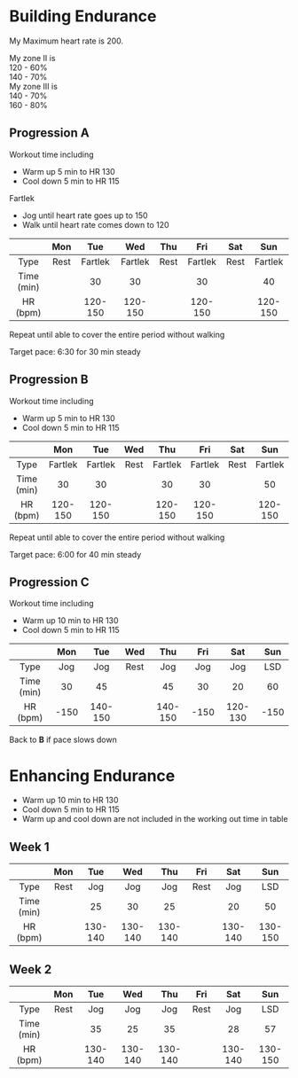 # Building Endurance
My Maximum heart rate is 200.

My zone II is  
120 - 60%  
140 - 70%  
My zone III is  
140 - 70%  
160 - 80%

## Progression A

Workout time including
- Warm up 5 min to HR 130
- Cool down 5 min to HR 115

Fartlek
- Jog until heart rate goes up to 150
- Walk until heart rate comes down to 120

|            |  Mon |   Tue   |   Wed   | Thu  |   Fri   | Sat  |   Sun   |
|:----------:|:----:|:-------:|:-------:|:----:|:-------:|:----:|:-------:|
| Type       | Rest | Fartlek | Fartlek | Rest | Fartlek | Rest | Fartlek |
| Time (min) |      | 30      | 30      |      | 30      |      | 40      |
| HR (bpm)   |      | 120-150 | 120-150 |      | 120-150 |      | 120-150 |

Repeat until able to cover the entire period without walking

Target pace: 6:30 for 30 min steady

## Progression B

Workout time including
- Warm up 5 min to HR 130
- Cool down 5 min to HR 115

|            |   Mon   |   Tue   | Wed  |   Thu   |   Fri   | Sat  |   Sun   |
|:----------:|:-------:|:-------:|:----:|:-------:|:-------:|:----:|:-------:|
| Type       | Fartlek | Fartlek | Rest | Fartlek | Fartlek | Rest | Fartlek |
| Time (min) | 30      | 30      |      | 30      | 30      |      | 50      |
| HR (bpm)   | 120-150 | 120-150 |      | 120-150 | 120-150 |      | 120-150 |

Repeat until able to cover the entire period without walking

Target pace: 6:00 for 40 min steady

## Progression C

Workout time including
- Warm up 10 min to HR 130
- Cool down 5 min to HR 115

|            |   Mon   |   Tue   |  Wed |   Thu   |   Fri   |   Sat   |   Sun   |
|:----------:|:-------:|:-------:|:----:|:-------:|:-------:|:-------:|:-------:|
| Type       |   Jog   |   Jog   | Rest |   Jog   |   Jog   |   Jog   | LSD     |
| Time (min) | 30      | 45      |      | 45      | 30      | 20      | 60      |
| HR (bpm)   | -150    | 140-150 |      | 140-150 | -150    | 120-130 | -150    |

Back to **B** if pace slows down


# Enhancing Endurance
- Warm up 10 min to HR 130
- Cool down 5 min to HR 115
- Warm up and cool down are not included in the working out time in table

## Week 1
|            |  Mon |   Tue   |   Wed   |   Thu   | Fri  |   Sat   |   Sun   |
|:----------:|:----:|:-------:|:-------:|:-------:|:----:|:-------:|:-------:|
| Type       | Rest |   Jog   |   Jog   |   Jog   | Rest |   Jog   | LSD     |
| Time (min) |      | 25      | 30      | 25      |      | 20      | 50      |
| HR (bpm)   |      | 130-140 | 130-140 | 130-140 |      | 130-140 | 130-150 |

## Week 2
|            |  Mon |   Tue   |   Wed   |   Thu   | Fri  |   Sat   |   Sun   |
|:----------:|:----:|:-------:|:-------:|:-------:|:----:|:-------:|:-------:|
| Type       | Rest |   Jog   |   Jog   |   Jog   | Rest |   Jog   | LSD     |
| Time (min) |      | 35      | 25      | 35      |      | 28      | 57      |
| HR (bpm)   |      | 130-140 | 130-140 | 130-140 |      | 130-140 | 130-150 |
